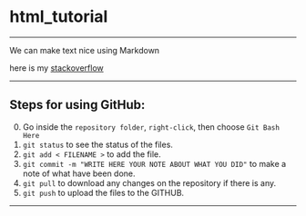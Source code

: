 # html_tutorial











---

We can make text nice using Markdown

here is my [stackoverflow](https://stackoverflow.com/users/15800757/samouel)

--- 

## Steps for using GitHub:

0. Go inside the `repository folder`, `right-click`, then choose `Git Bash Here`
1. `git status` to see the status of the files.
2. `git add < FILENAME >` to add the file.
3. `git commit -m "WRITE HERE YOUR NOTE ABOUT WHAT YOU DID"` to make a note of what have been done.
4. `git pull` to download any changes on the repository if there is any.
5. `git push` to upload the files to the GITHUB.

---